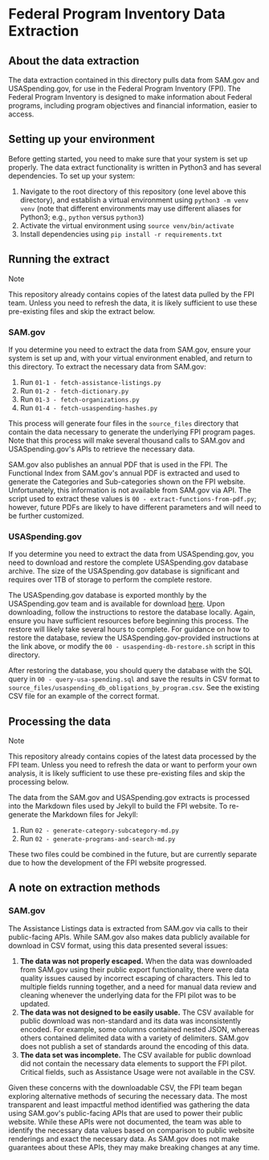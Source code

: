 # Federal Program Inventory Data Extraction

## About the data extraction
The data extraction contained in this directory pulls data from SAM.gov and USASpending.gov, for use in the Federal Program Inventory (FPI). The Federal Program Inventory is designed to make information about Federal programs, including program objectives and financial information, easier to access.

## Setting up your environment
Before getting started, you need to make sure that your system is set up properly. The data extract functionality is written in Python3 and has several dependencies. To set up your system:
1. Navigate to the root directory of this repository (one level above this directory), and establish a virtual environment using `python3 -m venv venv` (note that different environments may use different aliases for Python3; e.g., `python` versus `python3`)
2. Activate the virtual environment using `source venv/bin/activate`
3. Install dependencies using `pip install -r requirements.txt`

## Running the extract
> [!NOTE]
> This repository already contains copies of the latest data pulled by the FPI team. Unless you need to refresh the data, it is likely sufficient to use these pre-existing files and skip the extract below.

### SAM.gov
If you determine you need to extract the data from SAM.gov, ensure your system is set up and, with your virtual environment enabled, and return to this directory. To extract the necessary data from SAM.gov:

1. Run `01-1 - fetch-assistance-listings.py`
2. Run `01-2 - fetch-dictionary.py`
3. Run `01-3 - fetch-organizations.py`
3. Run `01-4 - fetch-usaspending-hashes.py`

This process will generate four files in the `source_files` directory that contain the data necessary to generate the underlying FPI program pages. Note that this process will make several thousand calls to SAM.gov and USASpending.gov's APIs to retrieve the necessary data.

SAM.gov also publishes an annual PDF that is used in the FPI. The Functional Index from SAM.gov's annual PDF is extracted and used to generate the Categories and Sub-categories shown on the FPI website. Unfortunately, this information is not available from SAM.gov via API. The script used to extract these values is `00 - extract-functions-from-pdf.py`; however, future PDFs are likely to have different parameters and will need to be further customized.

### USASpending.gov
If you determine you need to extract the data from USASpending.gov, you need to download and restore the complete USASpending.gov database archive. The size of the USASpending.gov database is significant and requires over 1TB of storage to perform the complete restore.

The USASpending.gov database is exported monthly by the USASpending.gov team and is available for download [here](https://files.usaspending.gov/database_download/). Upon downloading, follow the instructions to restore the database locally. Again, ensure you have sufficient resources before beginning this process. The restore will likely take several hours to complete. For guidance on how to restore the database, review the USASpending.gov-provided instructions at the link above, or modify the `00 - usaspending-db-restore.sh` script in this directory.

After restoring the database, you should query the database with the SQL query in `00 - query-usa-spending.sql` and save the results in CSV format to `source_files/usaspending_db_obligations_by_program.csv`. See the existing CSV file for an example of the correct format.

## Processing the data
> [!NOTE]
> This repository already contains copies of the latest data processed by the FPI team. Unless you need to refresh the data or want to perform your own analysis, it is likely sufficient to use these pre-existing files and skip the processing below.

The data from the SAM.gov and USASpending.gov extracts is processed into the Markdown files used by Jekyll to build the FPI website. To re-generate the Markdown files for Jekyll:
1. Run `02 - generate-category-subcategory-md.py`
2. Run `02 - generate-programs-and-search-md.py`

These two files could be combined in the future, but are currently separate due to how the development of the FPI website progressed.

## A note on extraction methods

### SAM.gov
The Assistance Listings data is extracted from SAM.gov via calls to their public-facing APIs. While SAM.gov also makes data publicly available for download in CSV format, using this data presented several issues:
1. **The data was not properly escaped.** When the data was downloaded from SAM.gov using their public export functionality, there were data quality issues caused by incorrect escaping of characters. This led to multiple fields running together, and a need for manual data review and cleaning whenever the underlying data for the FPI pilot was to be updated.
2. **The data was not designed to be easily usable.** The CSV available for public download was non-standard and its data was inconsistently encoded. For example, some columns contained nested JSON, whereas others contained delimited data with a variety of delimiters. SAM.gov does not publish a set of standards around the encoding of this data.
3. **The data set was incomplete.** The CSV available for public download did not contain the necessary data elements to support the FPI pilot. Critical fields, such as Assistance Usage were not available in the CSV.

Given these concerns with the downloadable CSV, the FPI team began exploring alternative methods of securing the necessary data. The most transparent and least impactful method identified was gathering the data using SAM.gov's public-facing APIs that are used to power their public website. While these APIs were not documented, the team was able to identify the necessary data values based on comparison to public website renderings and exact the necessary data. As SAM.gov does not make guarantees about these APIs, they may make breaking changes at any time.